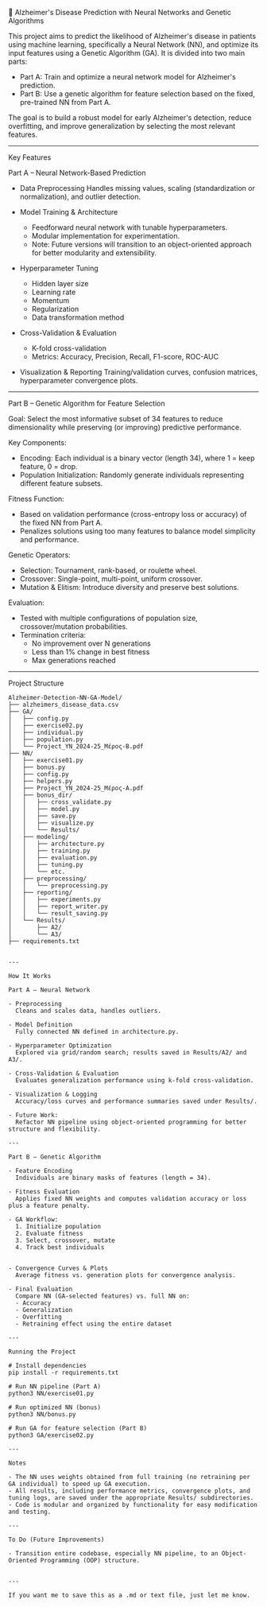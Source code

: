 🧠 Alzheimer's Disease Prediction with Neural Networks and Genetic Algorithms

This project aims to predict the likelihood of Alzheimer's disease in patients using machine learning, specifically a Neural Network (NN), and optimize its input features using a Genetic Algorithm (GA). It is divided into two main parts:

- Part A: Train and optimize a neural network model for Alzheimer's prediction.
- Part B: Use a genetic algorithm for feature selection based on the fixed, pre-trained NN from Part A.

The goal is to build a robust model for early Alzheimer's detection, reduce overfitting, and improve generalization by selecting the most relevant features.

---

Key Features

Part A – Neural Network-Based Prediction

- Data Preprocessing
  Handles missing values, scaling (standardization or normalization), and outlier detection.

- Model Training & Architecture
  - Feedforward neural network with tunable hyperparameters.
  - Modular implementation for experimentation.
  - Note: Future versions will transition to an object-oriented approach for better modularity and extensibility.

- Hyperparameter Tuning
  - Hidden layer size
  - Learning rate
  - Momentum
  - Regularization
  - Data transformation method

- Cross-Validation & Evaluation
  - K-fold cross-validation
  - Metrics: Accuracy, Precision, Recall, F1-score, ROC-AUC

- Visualization & Reporting
  Training/validation curves, confusion matrices, hyperparameter convergence plots.

---

Part B – Genetic Algorithm for Feature Selection

Goal:
Select the most informative subset of 34 features to reduce dimensionality while preserving (or improving) predictive performance.

Key Components:
- Encoding: Each individual is a binary vector (length 34), where 1 = keep feature, 0 = drop.
- Population Initialization: Randomly generate individuals representing different feature subsets.

Fitness Function:
- Based on validation performance (cross-entropy loss or accuracy) of the fixed NN from Part A.
- Penalizes solutions using too many features to balance model simplicity and performance.

Genetic Operators:
- Selection: Tournament, rank-based, or roulette wheel.
- Crossover: Single-point, multi-point, uniform crossover.
- Mutation & Elitism: Introduce diversity and preserve best solutions.

Evaluation:
- Tested with multiple configurations of population size, crossover/mutation probabilities.
- Termination criteria:
  - No improvement over N generations
  - Less than 1% change in best fitness
  - Max generations reached

---

Project Structure

```plaintext
Alzheimer-Detection-NN-GA-Model/
├── alzheimers_disease_data.csv
├── GA/
│   ├── config.py
│   ├── exercise02.py
│   ├── individual.py
│   ├── population.py
│   └── Project_ΥΝ_2024-25_Μέρος-Β.pdf
├── NN/
│   ├── exercise01.py
│   ├── bonus.py
│   ├── config.py
│   ├── helpers.py
│   ├── Project_ΥΝ_2024-25_Μέρος-Α.pdf
│   ├── bonus_dir/
│   │   ├── cross_validate.py
│   │   ├── model.py
│   │   ├── save.py
│   │   ├── visualize.py
│   │   └── Results/
│   ├── modeling/
│   │   ├── architecture.py
│   │   ├── training.py
│   │   ├── evaluation.py
│   │   ├── tuning.py
│   │   └── etc.
│   ├── preprocessing/
│   │   └── preprocessing.py
│   ├── reporting/
│   │   ├── experiments.py
│   │   ├── report_writer.py
│   │   └── result_saving.py
│   └── Results/
│       ├── A2/
│       └── A3/
├── requirements.txt


---

How It Works

Part A – Neural Network

- Preprocessing
  Cleans and scales data, handles outliers.

- Model Definition
  Fully connected NN defined in architecture.py.

- Hyperparameter Optimization
  Explored via grid/random search; results saved in Results/A2/ and A3/.

- Cross-Validation & Evaluation
  Evaluates generalization performance using k-fold cross-validation.

- Visualization & Logging
  Accuracy/loss curves and performance summaries saved under Results/.

- Future Work:
  Refactor NN pipeline using object-oriented programming for better structure and flexibility.

---

Part B – Genetic Algorithm

- Feature Encoding
  Individuals are binary masks of features (length = 34).

- Fitness Evaluation
  Applies fixed NN weights and computes validation accuracy or loss plus a feature penalty.

- GA Workflow:
  1. Initialize population
  2. Evaluate fitness
  3. Select, crossover, mutate
  4. Track best individuals


- Convergence Curves & Plots
  Average fitness vs. generation plots for convergence analysis.

- Final Evaluation
  Compare NN (GA-selected features) vs. full NN on:
  - Accuracy
  - Generalization
  - Overfitting
  - Retraining effect using the entire dataset

---

Running the Project

# Install dependencies
pip install -r requirements.txt

# Run NN pipeline (Part A)
python3 NN/exercise01.py

# Run optimized NN (bonus)
python3 NN/bonus.py

# Run GA for feature selection (Part B)
python3 GA/exercise02.py

---

Notes

- The NN uses weights obtained from full training (no retraining per GA individual) to speed up GA execution.
- All results, including performance metrics, convergence plots, and tuning logs, are saved under the appropriate Results/ subdirectories.
- Code is modular and organized by functionality for easy modification and testing.

---

To Do (Future Improvements)

- Transition entire codebase, especially NN pipeline, to an Object-Oriented Programming (OOP) structure.


---

If you want me to save this as a .md or text file, just let me know.



